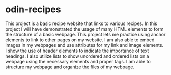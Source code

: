 # odin-recipes
This project is a basic recipe website that links to various recipes.
In this project I will have demonstrated the usage of many
HTML elements to form the structure of a basic webpage.
This project lets me practice using anchor elements to link to other 
pages on my website. I am also able to embed images in my webpages
and use attributes for my link and image elements. I show the use of
header elements to indicate the importance of text headings.
I also utilize lists to show unordered and ordered lists on a webpage
using the necessary elements and proper tags.
I am able to structure my webpage and organize the files
of my webpage.